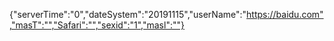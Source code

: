 {"serverTime":"0","dateSystem":"20191115","userName":"https://baidu.com","masT":"","Safari":"","sexid":"1","masl":""}
